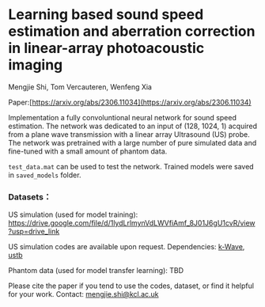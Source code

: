 # Learning based sound speed estimation and aberration correction in linear-array photoacoustic imaging 
Mengjie Shi, Tom Vercauteren, Wenfeng Xia 

Paper:[https://arxiv.org/abs/2306.11034](https://arxiv.org/abs/2306.11034)

Implementation a fully convoluntional neural network for sound speed estimation. The network was dedicated to an input of (128, 1024, 1) acquired from a plane wave transmission with a linear array Ultrasound (US) probe. The network was pretrained with a large number of pure simulated data and fine-tuned with a small amount of phantom data. 

```test_data.mat``` can be used to test the network. Trained models were saved in ```saved_models``` folder.

### Datasets：

US simulation (used for model training): https://drive.google.com/file/d/1lydLrlmynVdLWVfiAmf_8J01J6gU1cvR/view?usp=drive_link 

US simulation codes are available upon request. Dependencies: [k-Wave](http://www.k-wave.org/), [ustb](https://www.ustb.no/)

Phantom data (used for model transfer learning): TBD

Please cite the paper if you tend to use the codes, dataset, or find it helpful for your work. 
Contact: mengjie.shi@kcl.ac.uk


